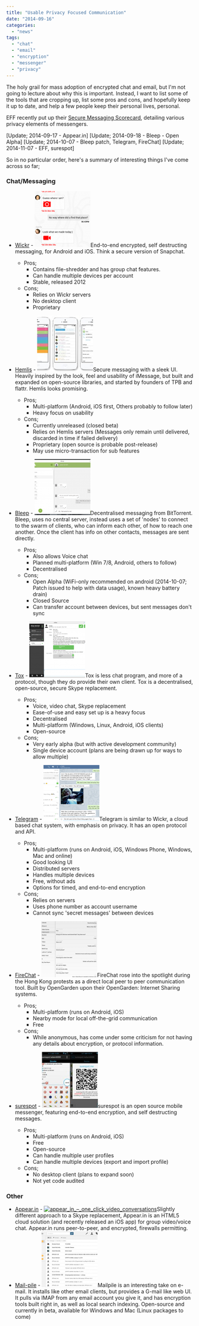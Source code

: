 ```yaml
---
title: "Usable Privacy Focused Communication"
date: "2014-09-16"
categories: 
  - "news"
tags: 
  - "chat"
  - "email"
  - "encryption"
  - "messenger"
  - "privacy"
---
```


The holy grail for mass adoption of encrypted chat and email, but I'm not going to lecture about why this is important. Instead, I want to list some of the tools that are cropping up, list some pros and cons, and hopefully keep it up to date, and help a few people keep their personal lives, personal.

EFF recently put up their [Secure Messaging Scorecard](https://www.eff.org/secure-messaging-scorecard), detailing various privacy elements of messengers.

\[Update; 2014-09-17 - Appear.in\] \[Update; 2014-09-18 - Bleep - Open Alpha\] \[Update; 2014-10-07 - Bleep patch, Telegram, FireChat\] \[Update; 2014-11-07 - EFF, surespot\]

<!--more-->

So in no particular order, here's a summary of interesting things I've come across so far;

### Chat/Messaging

- [Wickr](https://www.wickr.com/) - [![wickr](images/wickr-150x150.png)](/wp-content/uploads/2014/09/wickr.png)End-to-end encrypted, self destructing messaging, for Android and iOS. Think a secure version of Snapchat.
    - Pros;
        - Contains file-shredder and has group chat features.
        - Can handle multiple devices per account
        - Stable, released 2012
    - Cons;
        - Relies on Wickr servers
        - No desktop client
        - Proprietary

- [Hemlis](https://heml.is/) - [![hemlis](images/hemlis-150x150.jpg)](/wp-content/uploads/2014/09/hemlis.jpg)Secure messaging with a sleek UI. Heavily inspired by the look, feel and usability of iMessage, but built and expanded on open-source libraries, and started by founders of TPB and flattr. Hemlis looks promising.
    - Pros;
        - Multi-platform (Android, iOS first, Others probably to follow later)
        - Heavy focus on usability
    - Cons;
        - Currently unreleased (closed beta)
        - Relies on Hemlis servers (Messages only remain until delivered, discarded in time if failed delivery)
        - Proprietary (open source is probable post-release)
        - May use micro-transaction for sub features
- [Bleep](http://labs.bittorrent.com/bleep/) - [![BleepScreen](images/BleepScreen-150x150.png)](/wp-content/uploads/2014/09/BleepScreen.png)Decentralised messaging from BitTorrent. Bleep, uses no central server, instead uses a set of 'nodes' to connect to the swarm of clients, who can inform each other, of how to reach one another. Once the client has info on other contacts, messages are sent directly.
    - Pros;
        - Also allows Voice chat
        - Planned multi-platform (Win 7/8, Android, others to follow)
        - Decentralised
    - Cons;
        - Open Alpha (WiFi-only recommended on android (2014-10-07; Patch issued to help with data usage), known heavy battery drain)
        - Closed Source
        - Can transfer account between devices, but sent messages don't sync
- [Tox](http://tox.im) - [![Utox](images/Utox-150x150.png)](/wp-content/uploads/2014/09/Utox.png)Tox is less chat program, and more of a protocol, though they do provide their own client. Tox is a decentralised, open-source, secure Skype replacement.
    - Pros;
        - Voice, video chat, Skype replacement
        - Ease-of-use and easy set up is a heavy focus
        - Decentralised
        - Multi-platform (Windows, Linux, Android, iOS clients)
        - Open-source
    - Cons;
        - Very early alpha (but with active development community)
        - Single device account (plans are being drawn up for ways to allow multiple)
- [Telegram](https://telegram.org/) - [![](images/telegram-150x150.png)](/wp-content/uploads/2014/09/telegram.png)Telegram is similar to Wickr, a cloud based chat system, with emphasis on privacy. It has an open protocol and API.
    - Pros;
        - Multi-platform (runs on Android, iOS, Windows Phone, Windows, Mac and online)
        - Good looking UI
        - Distributed servers
        - Handles multiple devices
        - Free, without ads
        - Options for timed, and end-to-end encryption
    - Cons;
        - Relies on servers
        - Uses phone number as account username
        - Cannot sync 'secret messages' between devices
- [FireChat](https://opengarden.com/firechat) - [![firechat](images/firechat-150x150.png)](/wp-content/uploads/2014/09/firechat.png)FireChat rose into the spotlight during the Hong Kong protests as a direct local peer to peer communication tool. Built by OpenGarden upon their OpenGarden: Internet Sharing systems.
    - Pros;
        - Multi-platform (runs on Android, iOS)
        - Nearby mode for local off-the-grid communication
        - Free
    - Cons;
        - While anonymous, has come under some criticism for not having any details about encryption, or protocol information.
- [surespot](https://www.surespot.me/) - [![surespot](images/surespot-150x150.jpg)](/wp-content/uploads/2014/09/surespot.jpg)surespot is an open source mobile messenger, featuring end-to-end encryption, and self destructing messages.
    - Pros;
        - Multi-platform (runs on Android, iOS)
        - Free
        - Open-source
        - Can handle multiple user profiles
        - Can handle multiple devices (export and import profile)
    - Cons;
        - No desktop client (plans to expand soon)
        - Not yet code audited

### Other

- [Appear.in](https://appear.in/) - [![appear_in_–_one_click_video_conversations](images/appear_in_–_one_click_video_conversations-150x150.jpg)](/wp-content/uploads/2014/09/appear_in_–_one_click_video_conversations.jpg)Slightly different approach to a Skype replacement, Appear.in is an HTML5 cloud solution (and recently released an iOS app) for group video/voice chat. Appear.in runs peer-to-peer, and encrypted, firewalls permitting.
- [Mail-pile](https://www.mailpile.is/) - [![Mailpile-inbox](images/Mailpile-inbox-150x150.png)](/wp-content/uploads/2014/09/Mailpile-inbox.png)Mailpile is an interesting take on e-mail. It installs like other email clients, but provides a G-mail like web UI. It pulls via IMAP from any email account you give it, and has encryption tools built right in, as well as local search indexing. Open-source and currently in beta, available for Windows and Mac (Linux packages to come)
